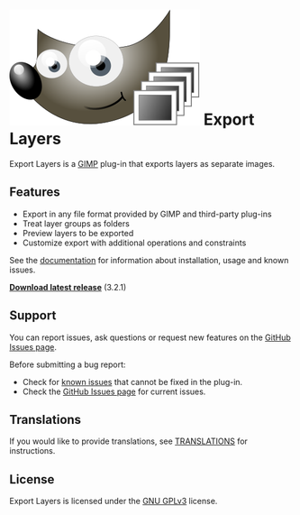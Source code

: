 # [![](docs/images/logo_small.svg)](https://khalim19.github.io/gimp-plugin-export-layers/) Export Layers

Export Layers is a [GIMP](https://www.gimp.org/) plug-in that exports layers as separate images.

Features
--------

* Export in any file format provided by GIMP and third-party plug-ins
* Treat layer groups as folders
* Preview layers to be exported
* Customize export with additional operations and constraints


See the [documentation](https://khalim19.github.io/gimp-plugin-export-layers/sections) for information about installation, usage and known issues.

[**Download latest release**](https://github.com/khalim19/gimp-plugin-export-layers/releases/tag/3.2.1) (3.2.1)


Support
-------

You can report issues, ask questions or request new features on the [GitHub Issues page](https://github.com/khalim19/gimp-plugin-export-layers/issues).

Before submitting a bug report:
* Check for [known issues](docs/sections/Known-Issues.md) that cannot be fixed in the plug-in.
* Check the [GitHub Issues page](https://github.com/khalim19/gimp-plugin-export-layers/issues) for current issues.


Translations
------------

If you would like to provide translations, see [TRANSLATIONS](TRANSLATIONS.md) for instructions.


License
-------

Export Layers is licensed under the [GNU GPLv3](https://www.gnu.org/licenses/gpl-3.0.html) license.
